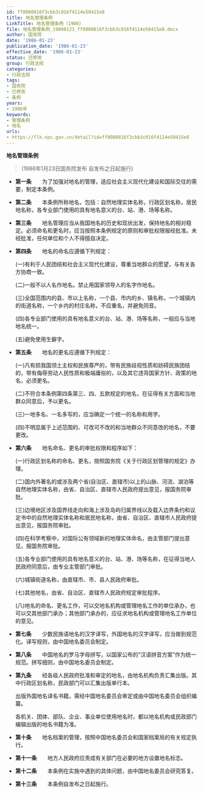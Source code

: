 ```yaml
---
id: ff8080816f3cbb3c016f4114e50415e8
title: 地名管理条例
LinkTitle: 地名管理条例（1986）
file: 地名管理条例_19860123_ff8080816f3cbb3c016f4114e50415e8.docx
author: 国务院
date: '1986-01-23'
publication_date: '1986-01-23'
effective_date: '1986-01-23'
status: 已修改
group: 行政法规
categories:
- 行政法规
tags:
- 国务院
- 已修改
- 条例
years:
- 1986年
keywords:
- 管理条例
- 地名
urls:
- https://flk.npc.gov.cn/detail?id=ff8080816f3cbb3c016f4114e50415e8
---
```


**地名管理条例**

> (1986年1月23日国务院发布 自发布之日起施行)

- **第一条**　　为了加强对地名的管理，适应社会主义现代化建设和国际交往的需要，制定本条例。

- **第二条**　　本条例所称地名，包括：自然地理实体名称，行政区划名称，居民地名称，各专业部门使用的具有地名意义的台、站、港、场等名称。

- **第三条**　　地名管理应当从我国地名的历史和现状出发，保持地名的相对稳定。必须命名和更名时，应当按照本条例规定的原则和审批权限报经批准。未经批准，任何单位和个人不得擅自决定。

- **第四条**　　地名的命名应遵循下列规定：

  (一)有利于人民团结和社会主义现代化建设，尊重当地群众的愿望，与有关各方协商一致。

  (二)一般不以人名作地名。禁止用国家领导人的名字作地名。

  (三)全国范围内的县、市以上名称，一个县、市内的乡、镇名称，一个城镇内的街道名称，一个乡内的村庄名称，不应重名，并避免同音。

  (四)各专业部门使用的具有地名意义的台、站、港、场等名称，一般应与当地地名统一。

  (五)避免使用生僻字。

- **第五条**　　地名的更名应遵循下列规定：

  (一)凡有损我国领土主权和民族尊严的，带有民族歧视性质和妨碍民族团结的，带有侮辱劳动人民性质和极端庸俗的，以及其它违背国家方针、政策的地名，必须更名。

  (二)不符合本条例第四条第三、四、五款规定的地名，在征得有关方面和当地群众同意后，予以更名。

  (三)一地多名、一名多写的，应当确定一个统一的名称和用字。

  (四)不明显属于上述范围的、可改可不改的和当地群众不同意改的地名，不要更改。

- **第六条**　　地名命名、更名的审批权限和程序如下：

  (一)行政区划名称的命名、更名，按照国务院《关于行政区划管理的规定》办理。

  (二)国内外著名的或涉及两个省(自治区、直辖市)以上的山脉、河流、湖泊等自然地理实体名称，由省、自治区、直辖市人民政府提出意见，报国务院审批。

  (三)边境地区涉及国界线走向和海上涉及岛屿归属界线以及载入边界条约和议定书中的自然地理实体名称和居民地名称，由省、自治区、直辖市人民政府提出意见，报国务院审批。

  (四)在科学考察中，对国际公有领域新的地理实体命名，由主管部门提出意见，报国务院审批。

  (五)各专业部门使用的具有地名意义的台、站、港、场等名称，在征得当地人民政府同意后，由专业主管部门审批。

  (六)城镇街道名称，由直辖市、市、县人民政府审批。

  (七)其他地名，由省、自治区、直辖市人民政府规定审批程序。

  (八)地名的命名、更名工作，可以交地名机构或管理地名工作的单位承办，也可以交其他部门承办；其他部门承办的，应征求地名机构或管理地名工作单位的意见。

- **第七条**　　少数民族语地名的汉字译写，外国地名的汉字译写，应当做到规范化。译写规则，由中国地名委员会制定。

- **第八条**　　中国地名的罗马字母拼写，以国家公布的“汉语拼音方案”作为统一规范。拼写细则，由中国地名委员会制定。

- **第九条**　　经各级人民政府批准和审定的地名，由地名机构负责汇集出版。其中行政区划名称，民政部门可以汇集出版单行本。

  出版外国地名译名书籍，需经中国地名委员会审定或由中国地名委员会组织编纂。

  各机关、团体、部队、企业、事业单位使用地名时，都以地名机构或民政部门编辑出版的地名书籍为准。

- **第十条**　　地名档案的管理，按照中国地名委员会和国家档案局的有关规定执行。

- **第十一条**　　地方人民政府应责成有关部门在必要的地方设置地名标志。

- **第十二条**　　本条例在实施中遇到的具体问题，由中国地名委员会研究答复。

- **第十三条**　　本条例自发布之日起施行。
